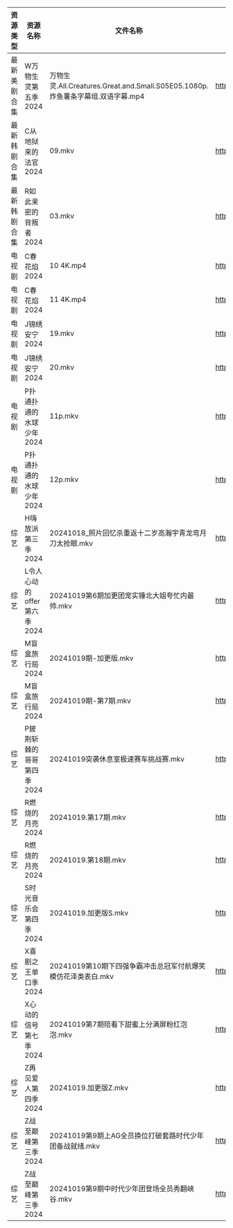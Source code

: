 | 资源类型   | 资源名称               | 文件名称                                                             | 分享链接                                 | 更新时间                |
| ------ | ------------------ | ---------------------------------------------------------------- | ------------------------------------ | ------------------- |
| 最新美剧合集 | W万物生灵第五季2024       | 万物生灵.All.Creatures.Great.and.Small.S05E05.1080p.炸鱼薯条字幕组.双语字幕.mp4 | https://www.alipan.com/s/oJfoni4pBPH | 2024-10-19 00:06:22 |
| 最新韩剧合集 | C从地狱来的法官2024       | 09.mkv                                                           | https://www.alipan.com/s/edr92CPHnET | 2024-10-19 00:05:10 |
| 最新韩剧合集 | R如此亲密的背叛者2024      | 03.mkv                                                           | https://www.alipan.com/s/XPaiCBQqD2E | 2024-10-19 00:06:11 |
| 电视剧    | C春花焰2024           | 10 4K.mp4                                                        | https://www.alipan.com/s/LUgAXFU2qtc | 2024-10-19 14:05:18 |
| 电视剧    | C春花焰2024           | 11 4K.mp4                                                        | https://www.alipan.com/s/LUgAXFU2qtc | 2024-10-19 14:05:18 |
| 电视剧    | J锦绣安宁2024          | 19.mkv                                                           | https://www.alipan.com/s/S9DScaATSGS | 2024-10-19 19:05:38 |
| 电视剧    | J锦绣安宁2024          | 20.mkv                                                           | https://www.alipan.com/s/S9DScaATSGS | 2024-10-19 19:05:38 |
| 电视剧    | P扑通扑通的水球少年2024     | 11p.mkv                                                          | https://www.alipan.com/s/FVaXTH8jd5a | 2024-10-19 14:06:05 |
| 电视剧    | P扑通扑通的水球少年2024     | 12p.mkv                                                          | https://www.alipan.com/s/FVaXTH8jd5a | 2024-10-19 14:06:05 |
| 综艺     | H嗨放派第三季2024        | 20241018_照片回忆杀重返十二岁高瀚宇青龙弯月刀太抢眼.mkv                               | https://www.alipan.com/s/VRKJ132nbcQ | 2024-10-19 08:06:34 |
| 综艺     | L令人心动的offer第六季2024 | 20241019第6期加更团宠实锤北大姐夸忙内最帅.mkv                                    | https://www.alipan.com/s/wF4mBRf7vAS | 2024-10-19 14:07:12 |
| 综艺     | M盲盒旅行局2024         | 20241019期-加更版.mkv                                                | https://www.alipan.com/s/sw7yafb4e5C | 2024-10-19 14:07:23 |
| 综艺     | M盲盒旅行局2024         | 20241019期-第7期.mkv                                                | https://www.alipan.com/s/sw7yafb4e5C | 2024-10-19 14:07:22 |
| 综艺     | P披荆斩棘的哥哥第四季2024    | 20241019突袭休息室极速赛车挑战赛.mkv                                         | https://www.alipan.com/s/94NT9iGe94e | 2024-10-19 14:07:41 |
| 综艺     | R燃烧的月亮2024         | 20241019.第17期.mkv                                                | https://www.alipan.com/s/S4qcpFUguQa | 2024-10-19 14:07:44 |
| 综艺     | R燃烧的月亮2024         | 20241019.第18期.mkv                                                | https://www.alipan.com/s/S4qcpFUguQa | 2024-10-19 14:07:44 |
| 综艺     | S时光音乐会第四季2024      | 20241019.加更版S.mkv                                                | https://www.alipan.com/s/JiNiXNR4dny | 2024-10-19 14:07:49 |
| 综艺     | X喜剧之王单口季2024       | 20241019第10期下四强争霸冲击总冠军付航爆笑模仿花泽类表白.mkv                            | https://www.alipan.com/s/6bB6eDj37Y6 | 2024-10-19 16:08:10 |
| 综艺     | X心动的信号第七季2024      | 20241019第7期陪看下甜蜜上分满屏粉红泡泡.mkv                                     | https://www.alipan.com/s/wQqfQxMS8Sx | 2024-10-19 14:08:20 |
| 综艺     | Z再见爱人第四季2024       | 20241019.加更版Z.mkv                                                | https://www.alipan.com/s/js8zJ9enmDc | 2024-10-19 14:08:30 |
| 综艺     | Z战至巅峰第三季2024       | 20241019第9期上AG全员换位打破套路时代少年团备战就绪.mkv                              | https://www.alipan.com/s/5yE689QzaiL | 2024-10-19 14:08:33 |
| 综艺     | Z战至巅峰第三季2024       | 20241019第9期中时代少年团登场全员秀翻峡谷.mkv                                    | https://www.alipan.com/s/5yE689QzaiL | 2024-10-19 14:08:33 |
